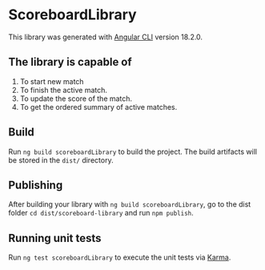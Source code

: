 # ScoreboardLibrary

This library was generated with [Angular CLI](https://github.com/angular/angular-cli) version 18.2.0.

## The library is capable of

1. To start new match
2. To finish the active match.
3. To update the score of the match.
4. To get the ordered summary of active matches.

## Build

Run `ng build scoreboardLibrary` to build the project. The build artifacts will be stored in the `dist/` directory.

## Publishing

After building your library with `ng build scoreboardLibrary`, go to the dist folder `cd dist/scoreboard-library` and run `npm publish`.

## Running unit tests

Run `ng test scoreboardLibrary` to execute the unit tests via [Karma](https://karma-runner.github.io).


